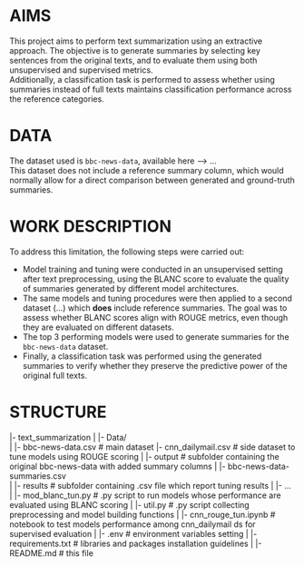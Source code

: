 # AIMS
This project aims to perform text summarization using an extractive approach. The objective is to generate summaries by selecting key sentences from the original texts, and to evaluate them using both unsupervised and supervised metrics.  
Additionally, a classification task is performed to assess whether using summaries instead of full texts maintains classification performance across the reference categories.

# DATA
The dataset used is `bbc-news-data`, available here --> ...  
This dataset does not include a reference summary column, which would normally allow for a direct comparison between generated and ground-truth summaries.

# WORK DESCRIPTION
To address this limitation, the following steps were carried out:

- Model training and tuning were conducted in an unsupervised setting after text preprocessing, using the BLANC score to evaluate the quality of summaries generated by different model architectures.
- The same models and tuning procedures were then applied to a second dataset (...) which **does** include reference summaries. The goal was to assess whether BLANC scores align with ROUGE metrics, even though they are evaluated on different datasets.
- The top 3 performing models were used to generate summaries for the `bbc-news-data` dataset.
- Finally, a classification task was performed using the generated summaries to verify whether they preserve the predictive power of the original full texts.


# STRUCTURE

|- text_summarization 
|  |- Data/ 					
|     |- bbc-news-data.csv      				# main dataset 
	  |- cnn_dailymail.csv 						# side dataset to tune models using ROUGE scoring
|        |- output              	# subfolder containing the original bbc-news-data with added summary columns 
|           |- bbc-news-data-summaries.csv  
|        |- results                 # subfolder containing .csv file which report tuning results
|           |- ...
|  |- mod_blanc_tun.py              # .py script to run models whose performance are evaluated using BLANC scoring
|  |- util.py 			# .py script collecting preprocessing and model building functions
|  |- cnn_rouge_tun.ipynb 	# notebook to test models performance among cnn_dailymail ds for supervised evaluation
|  |- .env 						# environment variables setting
|  |- requirements.txt 			# libraries and packages installation guidelines
|  |- README.md 				# this file
